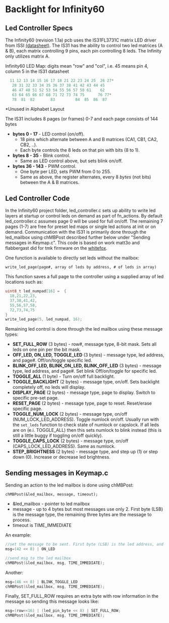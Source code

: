 Backlight for Infinity60
========================

## Led Controller Specs

The Infinity60 (revision 1.1a) pcb uses the IS31FL3731C matrix LED driver from ISSI [(datasheet)](http://www.issi.com/WW/pdf/31FL3731C.pdf). The IS31 has the ability to control two led matrices (A & B), each matrix controlling 9 pins, each pin controlling 8 leds. The Infinity only utilizes matrix A.

Infinity60 LED Map:
digits mean "row" and "col", i.e. 45 means pin 4, column 5 in the IS31 datasheet
```c
  11 12 13 14 15 16 17 18 21 22 23 24 25  26 27*
   28 31 32 33 34 35 36 37 38 41 42 43 44 45
   46 47 48 51 52 53 54 55 56 57 58 61    62
   63 64 65 66 67 68 71 72 73 74 75      76 77*
   78  81  82       83         84  85  86  87
```
*Unused in Alphabet Layout

The IS31 includes 8 pages (or frames) 0-7 and each page consists of 144 bytes
- **bytes 0 - 17** - LED control (on/off).
    * 18 pins which alternate between A and B matrices (CA1, CB1, CA2, CB2, ..).
    * Each byte controls the 8 leds on that pin with bits (8 to 1).
- **bytes 8 - 35** - Blink control.
    * Same as LED control above, but sets blink on/off.
- **bytes 36 - 143** - PWM control.
    * One byte per LED, sets PWM from 0 to 255.
    * Same as above, the register alternates, every 8 *bytes* (not bits) between the A & B matrices.

## Led Controller Code
In the Infinity60 project folder, led_controller.c sets up ability to write led layers at startup or control leds on demand as part of fn_actions. By default led_controller.c assumes page 0 will be used for full on/off. The remaining 7 pages (1-7) are free for preset led maps or single led actions at init or on demand. Communication with the IS31 is primarily done through the led_mailbox using chMBPost described further below under "Sending messages in Keymap.c". This code is based on work matt3o and flabbergast did for tmk firmware on the [whitefox](https://github.com/tmk/whitefox).

One function is available to directly set leds without the mailbox:
```
write_led_page(page#, array of leds by address, # of leds in array)
```
This function saves a full page to the controller using a supplied array of led locations such as:
```c
uint8_t led_numpad[16] =  {
  18,21,22,23,
  37,38,41,42,
  55,56,57,58,
  72,73,74,75
}
write_led_page(5, led_numpad, 16);
```

Remaining led control is done through the led mailbox using these message types:
- **SET_FULL_ROW** (3 bytes) - row#, message type, 8-bit mask. Sets all leds on one pin per the bit mask.
- **OFF_LED, ON_LED, TOGGLE_LED** (3 bytes) - message type, led address, and page#. Off/on/toggle specific led.
- **BLINK_OFF_LED, BLINK_ON_LED, BLINK_OFF_LED** (3 bytes) - message type, led address, and page#. Set blink Off/on/toggle for specific led.
- **TOGGLE_ALL** (1 byte) - Turn on/off full backlight.
- **TOGGLE_BACKLIGHT** (2 bytes) - message type, on/off. Sets backlight completely off, no leds will display.
- **DISPLAY_PAGE** (2 bytes) - message type, page to display. Switch to specific pre-set page.
- **RESET_PAGE** (2 bytes) - message type, page to reset. Reset/erase specific page.
- **TOGGLE_NUM_LOCK** (2 bytes) - message type, on/off (NUM_LOCK_LED_ADDRESS). Toggle numlock on/off. Usually run with the `set_leds` function to check state of numlock or capslock. If all leds are on (e.i. TOGGLE_ALL) then this sets numlock to blink instead (this is still a little buggy if toggling on/off quickly).
- **TOGGLE_CAPS_LOCK** (2 bytes) - message type, on/off (CAPS_LOCK_LED_ADDRESS). Same as numlock.
- **STEP_BRIGHTNESS** (2 bytes) - message type, and step up (1) or step down (0). Increase or decrease led brightness.

## Sending messages in Keymap.c
Sending an action to the led mailbox is done using chMBPost:
```
chMBPost(&led_mailbox, message, timeout);
```
- &led_mailbox - pointer to led mailbox
- message - up to 4 bytes but most messages use only 2. First byte (LSB) is the message type, the remaining three bytes are the message to process.
- timeout is TIME_IMMEDIATE

An example:
```c
//set the message to be sent. First byte (LSB) is the led address, and second is the message type
msg=(42 << 8) | ON_LED

//send msg to the led mailbox
chMBPost(&led_mailbox, msg, TIME_IMMEDIATE);
```

Another:
```c
msg=(46 << 8) | BLINK_TOGGLE_LED
chMBPost(&led_mailbox, msg, TIME_IMMEDIATE);
```

Finally, SET_FULL_ROW requires an extra byte with row information in the message so sending this message looks like:
```c
msg=(row<<16) | (led_pin_byte << 8) | SET_FULL_ROW;
chMBPost(&led_mailbox, msg, TIME_IMMEDIATE);
```
